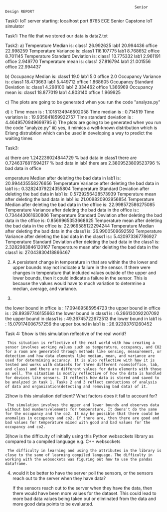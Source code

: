                                                               Senior Design REPORT
   
   Task0: 
   IoT server starting:  localhost port 8765
   ECE Senior Capstone IoT simulator
   
   Task1:
   The file that we stored our data is data2.txt
   
   Task2:
   a)
   Temperature Median is:
class1    26.992625
lab1      20.994436
office    22.998259
Temperature Variance is:
class1    116.107775
lab1        8.768652
office      8.701145
Temperature Standard Deviation is:
class1    10.775332
lab1       2.961191
office     2.949770
Temperature mean is:
class1    27.816794
lab1      21.001556
office    22.994437

b)
Occupancy Median is:
class1    19.0
lab1       5.0
office     2.0
Occupancy Variance is:
class1    18.473663
lab1       5.449712
office     1.868605
Occupancy Standard Deviation is:
class1    4.298100
lab1      2.334462
office    1.366969
Occupancy mean is:
class1    18.877019
lab1       4.803140
office     1.969925

c)
The plots are going to be generated when you run the code "analyze.py"

d)
i: 
Time mean is :  1.1018134946502058
Time median is :  0.714519
Time variation is :  19.935841859922757
Time standard deviation is :  4.4649570949699795
ii)
The plots are going to be generated when you run the code "analyze.py"
iii)
yes, it mimics a well-known distribution which is Erlang distrubtion which can be used in developing a way to predict the waiting times


Task3:

a)
there are  1.242236024844729  % bad data in class1
there are  0.7246376811594217  % bad data in lab1
there are  2.3809523809523796  % bad data in office

emperature Median after deleting the bad data in lab1 is:
20.994435558276656
Temperature Variance after deleting the bad data in lab1 is::
0.32824379224355804
Temperature Standard Deviation after deleting the bad data in lab1 is:
0.5729256428573939
Temperature mean after deleting the bad data in lab1 is:
21.009820902956854
Temperature Median after deleting the bad data in the office is:
22.998572586275085
Temperature Variance after deleting the bad data in the office is::
0.734443061630806
Temperature Standard Deviation after deleting the bad data in the office is:
0.8569965353668625
Temperature mean after deleting the bad data in the office is:
22.969585122294244
Temperature Median after deleting the bad data in the class1 is:
26.9900509692592
Temperature Variance after deleting the bad data in the class1 is::
5.420973367786927
Temperature Standard Deviation after deleting the bad data in the class1 is:
2.3282983846120167
Temperature mean after deleting the bad data in the class1 is:
27.043830418866467

2) 
     A persistent change in temperature in that are within the the lower and upper bounds may not indicate a failure in the sensor. If there were changes in temperature that included values outside of the upper and lower bounds, then it could indicate a failure in the sensor. This is because the values would have to much variation to determine a median, average, and variance. 



3)
the lower bound in office is :  17.09489585954723
the upper bound in office is :  28.89397746155663
the lower bound in class1 is :  6.266130092207092
the upper bound in class1 is :  49.36745722672513
the lower bound in lab1 is :  15.079174006757256
the upper bound in lab1 is :  26.92393761260452


Task 4:
1)how is this simulation reflective of the real world?

     This situation is reflective of the real world with how creating a sensor involves working values such as temperature, occupancy, and CO2 for a room are generated through methods like sensing, measurement, or detection and how data elements like median, mean, and variance are used for determining accuracy. It is also reflective with how it is tested and works with datasets for three different rooms(office, lab, and class) and there are different values for data elements with those as well. The situation is mostly reflective of how the data is handled for devices like sensors. It reflects how data is stored and saved to be analyzed in task 1. Tasks 2 and 3 reflect conductions of analysis of data and organization(detecting and removing bad data) of it.
  
2)how is this simulation deficient? What factors does it fail to account for?
  
     The simulation involves the upper and lower bounds and observes data without bad numbers/elements for temperature. It doens't do the same for the occupancy and the co2. It may be possible that there could be anomalies in occupancy and co2. If there are, then there are good and bad values for temperature mixed with good and bad values for the occupancy and co2. 
  
3)how is the difficulty of initially using this Python websockets library as compared to a compiled language e.g. C++ websockets
  
     The difficulty in learning and using the attributes in the library is close to the same of learning compiled language. The difficulty in working with the websockets was figuring out how to use the pandas dataframe.
  
4) would it be better to have the server poll the sensors, or the sensors reach out to the server when they have data?
  
  
     If the sensors reach out to the server when they have the data, then there would have been more values for the dataset. This could lead to more bad data values being taken out or eliminated from the data and more good data points to be evaluated. 
